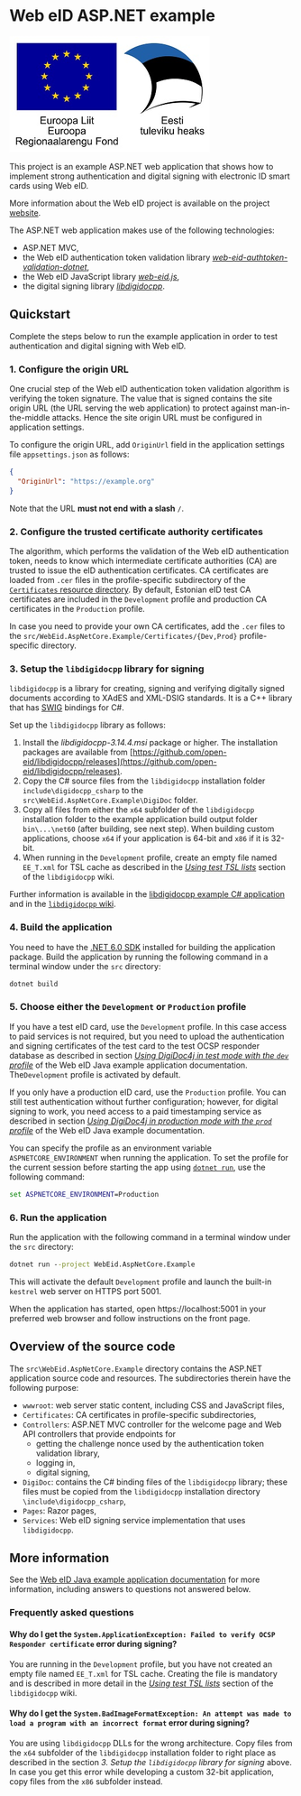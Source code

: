 # Web eID ASP.NET example

![European Regional Development Fund](https://github.com/open-eid/DigiDoc4-Client/blob/master/client/images/EL_Regionaalarengu_Fond.png)

This project is an example ASP.NET web application that shows how to implement strong authentication and digital signing with electronic ID smart cards using Web eID.

More information about the Web eID project is available on the project [website](https://web-eid.eu/).

The ASP.NET web application makes use of the following technologies:

-   ASP.NET MVC,
-   the Web eID authentication token validation library [_web-eid-authtoken-validation-dotnet_](https://github.com/web-eid/web-eid-authtoken-validation-dotnet),
-   the Web eID JavaScript library [_web-eid.js_](https://github.com/web-eid/web-eid.js),
-   the digital signing library [_libdigidocpp_](https://github.com/open-eid/libdigidocpp/tree/master/examples/DigiDocCSharp).

## Quickstart

Complete the steps below to run the example application in order to test authentication and digital signing with Web eID.

### 1. Configure the origin URL

One crucial step of the Web eID authentication token validation algorithm is verifying the token signature. The value that is signed contains the site origin URL (the URL serving the web application) to protect against man-in-the-middle attacks. Hence the site origin URL must be configured in application settings.

To configure the origin URL, add `OriginUrl` field in the application settings file  `appsettings.json`  as follows:
```json
{
  "OriginUrl": "https://example.org"
}
```
Note that the URL **must not end with a slash** `/`.

### 2. Configure the trusted certificate authority certificates

The algorithm, which performs the validation of the Web eID authentication token, needs to know which intermediate certificate authorities (CA) are trusted to issue the eID authentication certificates. CA certificates are loaded from `.cer` files in the profile-specific subdirectory of the  [`Certificates` resource directory](https://github.com/web-eid/web-eid-asp-dotnet-example/src/WebEid.AspNetCore.Example/Certificates). By default, Estonian eID test CA certificates are included in the `Development` profile and production CA certificates in the `Production` profile.

In case you need to provide your own CA certificates, add the `.cer` files to the  `src/WebEid.AspNetCore.Example/Certificates/{Dev,Prod}` profile-specific directory.

### 3. Setup the `libdigidocpp` library for signing
`libdigidocpp` is a library for creating, signing and verifying digitally signed documents according to XAdES and XML-DSIG standards. It is a C++ library that has [SWIG](http://swig.org/) bindings for C#.

Set up the `libdigidocpp` library as follows:

1.  Install the _libdigidocpp-3.14.4.msi_ package or higher. The installation packages are available from  [https://github.com/open-eid/libdigidocpp/releases](https://github.com/open-eid/libdigidocpp/releases).
2.  Copy the C# source files from the `libdigidocpp` installation folder `include\digidocpp_csharp` to the `src\WebEid.AspNetCore.Example\DigiDoc` folder.
3.  Copy all files from either the `x64` subfolder of the `libdigidocpp` installation folder to the example application build output folder `bin\...\net60` (after building, see next step). When building custom applications, choose `x64` if your application is 64-bit and `x86` if it is 32-bit.
4.  When running in the `Development` profile, create an empty file named `EE_T.xml` for TSL cache as described in the [_Using test TSL lists_](https://github.com/open-eid/libdigidocpp/wiki/Using-test-TSL-lists#preconditions) section of the `libdigidocpp` wiki.

Further information is available in the [libdigidocpp example C# application](https://github.com/open-eid/libdigidocpp/tree/master/examples/DigiDocCSharp) and in the [`libdigidocpp` wiki](https://github.com/open-eid/libdigidocpp/wiki).

### 4. Build the application

You need to have the [.NET 6.0 SDK](https://dotnet.microsoft.com/en-us/download/dotnet/6.0) installed for building the application package.
Build the application by running the following command in a terminal window under the `src` directory:

```cmd
dotnet build
```

### 5. Choose either the  `Development`  or  `Production`  profile

If you have a test eID card, use the  `Development`  profile. In this case access to paid services is not required, but you need to upload the authentication and signing certificates of the test card to the test OCSP responder database as described in section _[Using DigiDoc4j in test mode with the  `dev`  profile](https://github.com/web-eid/web-eid-spring-boot-example#using-digidoc4j-in-test-mode-with-the-dev-profile)_ of the Web eID Java example application documentation. The`Development` profile is activated by default.

If you only have a production eID card, use the  `Production`  profile. You can still test authentication without further configuration; however, for digital signing to work, you need access to a paid timestamping service as described in section [_Using DigiDoc4j in production mode with the  `prod`  profile_](https://github.com/web-eid/web-eid-spring-boot-example#using-digidoc4j-in-production-mode-with-the-prod-profile) of the Web eID Java example documentation.

You can specify the profile as an environment variable `ASPNETCORE_ENVIRONMENT` when running the application. To set the profile for the current session before starting the app using [`dotnet run`](https://docs.microsoft.com/en-us/dotnet/core/tools/dotnet-run), use the following command:
```cmd
set ASPNETCORE_ENVIRONMENT=Production
```

### 6. Run the application

Run the application with the following command in a terminal window under the `src` directory:

```cmd
dotnet run --project WebEid.AspNetCore.Example
```

This will activate the default `Development` profile and launch the built-in `kestrel` web server on HTTPS port 5001.

When the application has started, open https://localhost:5001 in your preferred web browser and follow instructions on the front page.

## Overview of the source code

The `src\WebEid.AspNetCore.Example` directory contains the ASP.NET application source code and resources. The subdirectories therein have the following purpose:
-   `wwwroot`: web server static content, including CSS and JavaScript files,
-   `Certificates`: CA certificates in profile-specific subdirectories,
-   `Controllers`: ASP.NET MVC controller for the welcome page and Web API controllers that provide endpoints for
    -   getting the challenge nonce used by the authentication token validation library,
    -   logging in,
    -   digital signing,
-   `DigiDoc`: contains the C# binding files of the `libdigidocpp` library; these files must be copied from the `libdigidocpp` installation directory `\include\digidocpp_csharp`,
-   `Pages`: Razor pages,
-   `Services`: Web eID signing service implementation that uses `libdigidocpp`.

## More information

See the [Web eID Java example application documentation](https://github.com/web-eid/web-eid-spring-boot-example) for more information, including answers to questions not answered below.

### Frequently asked questions

#### Why do I get the `System.ApplicationException: Failed to verify OCSP Responder certificate` error during signing?

You are running in the `Development` profile, but you have not created an empty file named `EE_T.xml` for TSL cache. Creating the file is mandatory and is described in more detail in the [_Using test TSL lists_](https://github.com/open-eid/libdigidocpp/wiki/Using-test-TSL-lists#preconditions) section of the `libdigidocpp` wiki.

#### Why do I get the `System.BadImageFormatException: An attempt was made to load a program with an incorrect format` error during signing?

You are using `libdigidocpp` DLLs for the wrong architecture. Copy files from the `x64` subfolder of the  `libdigidocpp` installation folder to right place as described in the section _3. Setup the `libdigidocpp` library for signing_ above. In case you get this error while developing a custom 32-bit application, copy files from the `x86` subfolder instead.
